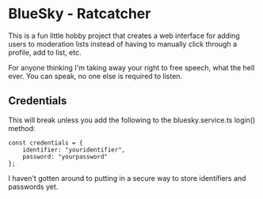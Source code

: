 # BlueSky - Ratcatcher

This is a fun little hobby project that creates a web interface for adding users to moderation lists instead of having to manually click through a profile, add to list, etc.

For anyone thinking I'm taking away your right to free speech, what the hell ever. You can speak, no one else is required to listen.

## Credentials

This will break unless you add the following to the bluesky.service.ts login() method:

    const credentials = {
        identifier: "youridentifier",
        password: "yourpassword"
    };

I haven't gotten around to putting in a secure way to store identifiers and passwords yet.